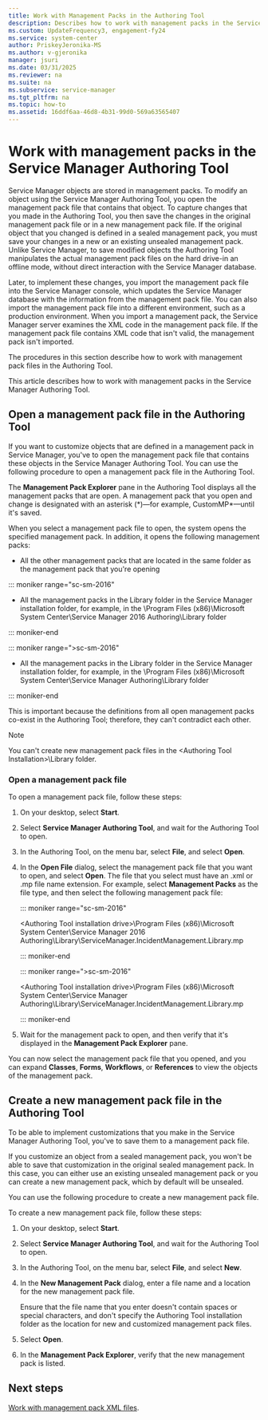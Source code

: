 ```yaml
---
title: Work with Management Packs in the Authoring Tool
description: Describes how to work with management packs in the Service Manager Authoring Tool.
ms.custom: UpdateFrequency3, engagement-fy24
ms.service: system-center
author: PriskeyJeronika-MS
ms.author: v-gjeronika
manager: jsuri
ms.date: 03/31/2025
ms.reviewer: na
ms.suite: na
ms.subservice: service-manager
ms.tgt_pltfrm: na
ms.topic: how-to
ms.assetid: 16ddf6aa-46d8-4b31-99d0-569a63565407
---
```


# Work with management packs in the Service Manager Authoring Tool



Service Manager objects are stored in management packs. To modify an object using the Service Manager Authoring Tool, you open the management pack file that contains that object. To capture changes that you made in the Authoring Tool, you then save the changes in the original management pack file or in a new management pack file. If the original object that you changed is defined in a sealed management pack, you must save your changes in a new or an existing unsealed management pack. Unlike Service Manager, to save modified objects the Authoring Tool manipulates the actual management pack files on the hard drive-in an offline mode, without direct interaction with the Service Manager database.  

Later, to implement these changes, you import the management pack file into the Service Manager console, which updates the Service Manager database with the information from the management pack file. You can also import the management pack file into a different environment, such as a production environment. When you import a management pack, the Service Manager server examines the XML code in the management pack file. If the management pack file contains XML code that isn't valid, the management pack isn't imported.  

The procedures in this section describe how to work with management pack files in the Authoring Tool.  

This article describes how to work with management packs in the Service Manager Authoring Tool.

## Open a management pack file in the Authoring Tool

If you want to customize objects that are defined in a management pack in Service Manager, you've to open the management pack file that contains these objects in the Service Manager Authoring Tool. You can use the following procedure to open a management pack file in the Authoring Tool.  

 The **Management Pack Explorer** pane in the Authoring Tool displays all the management packs that are open. A management pack that you open and change is designated with an asterisk \(\*\)—for example, CustomMP\*—until it's saved.  

 When you select a management pack file to open, the system opens the specified management pack. In addition, it opens the following management packs:  

- All the other management packs that are located in the same folder as the management pack that you're opening  

::: moniker range="sc-sm-2016"

- All the management packs in the Library folder in the Service Manager installation folder, for example, in the \\Program Files \(x86\)\\Microsoft System Center\\Service Manager 2016 Authoring\\Library folder  

::: moniker-end

::: moniker range=">sc-sm-2016"

- All the management packs in the Library folder in the Service Manager installation folder, for example, in the \\Program Files \(x86\)\\Microsoft System Center\\Service Manager Authoring\\Library folder  

::: moniker-end

This is important because the definitions from all open management packs co\-exist in the Authoring Tool; therefore, they can't contradict each other.  

> [!NOTE]  
> You can't create new management pack files in the \<Authoring Tool Installation\>\\Library folder.  

### Open a management pack file  

To open a management pack file, follow these steps:

1. On your desktop, select **Start**.  

2. Select **Service Manager Authoring Tool**, and wait for the Authoring Tool to open.  

3. In the Authoring Tool, on the menu bar, select **File**, and select **Open**.  

4. In the **Open File** dialog, select the management pack file that you want to open, and select **Open**. The file that you select must have an .xml or .mp file name extension. For example, select **Management Packs** as the file type, and then select the following management pack file:

     ::: moniker range="sc-sm-2016"

     \<Authoring Tool installation drive\>\\Program Files \(x86\)\\Microsoft System Center\\Service Manager 2016 Authoring\\Library\\ServiceManager.IncidentManagement.Library.mp 

     ::: moniker-end

     ::: moniker range=">sc-sm-2016"

     \<Authoring Tool installation drive\>\\Program Files \(x86\)\\Microsoft System Center\\Service Manager Authoring\\Library\\ServiceManager.IncidentManagement.Library.mp 

     ::: moniker-end

5. Wait for the management pack to open, and then verify that it's displayed in the **Management Pack Explorer** pane.  

You can now select the management pack file that you opened, and you can expand **Classes**, **Forms**, **Workflows**, or **References** to view the objects of the management pack.

## Create a new management pack file in the Authoring Tool

To be able to implement customizations that you make in the Service Manager Authoring Tool, you've to save them to a management pack file.  

 If you customize an object from a sealed management pack, you won't be able to save that customization in the original sealed management pack. In this case, you can either use an existing unsealed management pack or you can create a new management pack, which by default will be unsealed.  

 You can use the following procedure to create a new management pack file.  

To create a new management pack file, follow these steps:

1. On your desktop, select **Start**.  

2. Select **Service Manager Authoring Tool**, and wait for the Authoring Tool to open.  

3. In the Authoring Tool, on the menu bar, select **File**, and select **New**.  

4. In the **New Management Pack** dialog, enter a file name and a location for the new management pack file.  

     Ensure that the file name that you enter doesn't contain spaces or special characters, and don't specify the Authoring Tool installation folder as the location for new and customized management pack files.  

5. Select **Open**.  

6. In the **Management Pack Explorer**, verify that the new management pack is listed.  

## Next steps

[Work with management pack XML files](work-mps-xml.md).

